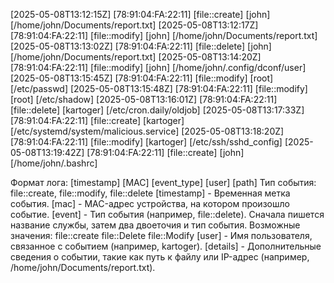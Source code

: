 [2025-05-08T13:12:15Z] [78:91:04:FA:22:11] [file::create] [john] [/home/john/Documents/report.txt]
[2025-05-08T13:12:17Z] [78:91:04:FA:22:11] [file::modify] [john] [/home/john/Documents/report.txt]
[2025-05-08T13:13:02Z] [78:91:04:FA:22:11] [file::delete] [john] [/home/john/Documents/report.txt]
[2025-05-08T13:14:20Z] [78:91:04:FA:22:11] [file::modify] [john] [/home/john/.config/dconf/user]
[2025-05-08T13:15:45Z] [78:91:04:FA:22:11] [file::modify] [root] [/etc/passwd]
[2025-05-08T13:15:48Z] [78:91:04:FA:22:11] [file::modify] [root] [/etc/shadow]
[2025-05-08T13:16:01Z] [78:91:04:FA:22:11] [file::delete] [kartoger] [/etc/cron.daily/oldjob]
[2025-05-08T13:17:33Z] [78:91:04:FA:22:11] [file::create] [kartoger] [/etc/systemd/system/malicious.service]
[2025-05-08T13:18:20Z] [78:91:04:FA:22:11] [file::modify] [kartoger] [/etc/ssh/sshd_config]
[2025-05-08T13:19:42Z] [78:91:04:FA:22:11] [file::create] [john] [/home/john/.bashrc]


Формат лога: [timestamp] [MAC] [event_type] [user] [path]
Тип события: file::create, file::modify, file::delete
[timestamp] - Временная метка события.
[mac] - MAC-адрес устройства, на котором произошло событие.
[event] - Тип события (например, file::delete). Сначала пишется название службы, затем два двоеточия и тип события. Возможные значения:
file::create
file::Delete
file::Modify
[user] - Имя пользователя, связанное с событием (например, kartoger).
[details] - Дополнительные сведения о событии, такие как путь к файлу или IP-адрес (например, /home/john/Documents/report.txt).
